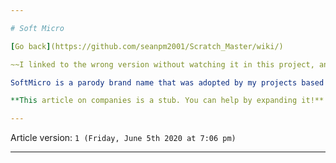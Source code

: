 ```yaml
---

# Soft Micro

[Go back](https://github.com/seanpm2001/Scratch_Master/wiki/)

~~I linked to the wrong version without watching it in this project, and I am sorry.~~ - This was a research error, I looked back and the correct version was added.

SoftMicro is a parody brand name that was adopted by my projects based on a voice edit of Steve Ballmer from the cs188 YTP video: [YTP: Steve Ballmer sells you clean Windows](https://www.youtube.com/watch?v=6T69IS5VGBc). It is a parody name, and was used for many projects, the longest running one being Soft Micro Scratch Error Edition.

**This article on companies is a stub. You can help by expanding it!**

---
```


Article version: `1 (Friday, June 5th 2020 at 7:06 pm)`

---